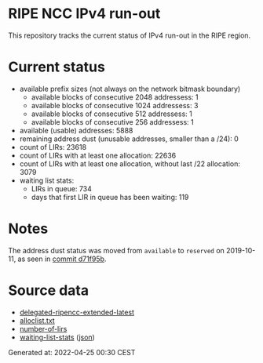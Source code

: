 # RIPE NCC IPv4 run-out
This repository tracks the current status of IPv4 run-out in the RIPE region.

# Current status
- available prefix sizes (not always on the network bitmask boundary)
  - available blocks of consecutive 2048 addressess: 1
  - available blocks of consecutive 1024 addressess: 3
  - available blocks of consecutive 512 addressess: 1
  - available blocks of consecutive 256 addressess: 1
- available (usable) addresses: 5888
- remaining address dust (unusable addresses, smaller than a /24): 0
- count of LIRs: 23618
- count of LIRs with at least one allocation: 22636
- count of LIRs with at least one allocation, without last /22 allocation: 3079
- waiting list stats:
  - LIRs in queue: 734
  - days that first LIR in queue has been waiting: 119

# Notes
The address dust status was moved from `available` to `reserved` on 2019-10-11, as seen in [commit d71f95b](https://github.com/zajdee/ripe-ncc-ipv4-runout/commit/d71f95b1f7c9f639556e395e4ad0f41e54834954).

# Source data
- [delegated-ripencc-extended-latest](https://ftp.ripe.net/pub/stats/ripencc/delegated-ripencc-extended-latest)
- [alloclist.txt](https://ftp.ripe.net/pub/stats/ripencc/membership/alloclist.txt)
- [number-of-lirs](https://labs.ripe.net/statistics/number-of-lirs)
- [waiting-list-stats](https://www.ripe.net/manage-ips-and-asns/ipv4/ipv4-waiting-list) ([json](https://www-static.ripe.net/dynamic/ipv4-waiting-list/stats.json))

Generated at: 2022-04-25 00:30 CEST
